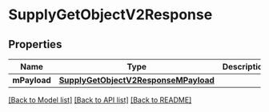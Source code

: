 # SupplyGetObjectV2Response

## Properties
Name | Type | Description | Notes
------------ | ------------- | ------------- | -------------
**mPayload** | [**SupplyGetObjectV2ResponseMPayload**](SupplyGetObjectV2ResponseMPayload.md) |  | 

[[Back to Model list]](../README.md#documentation-for-models) [[Back to API list]](../README.md#documentation-for-api-endpoints) [[Back to README]](../README.md)


